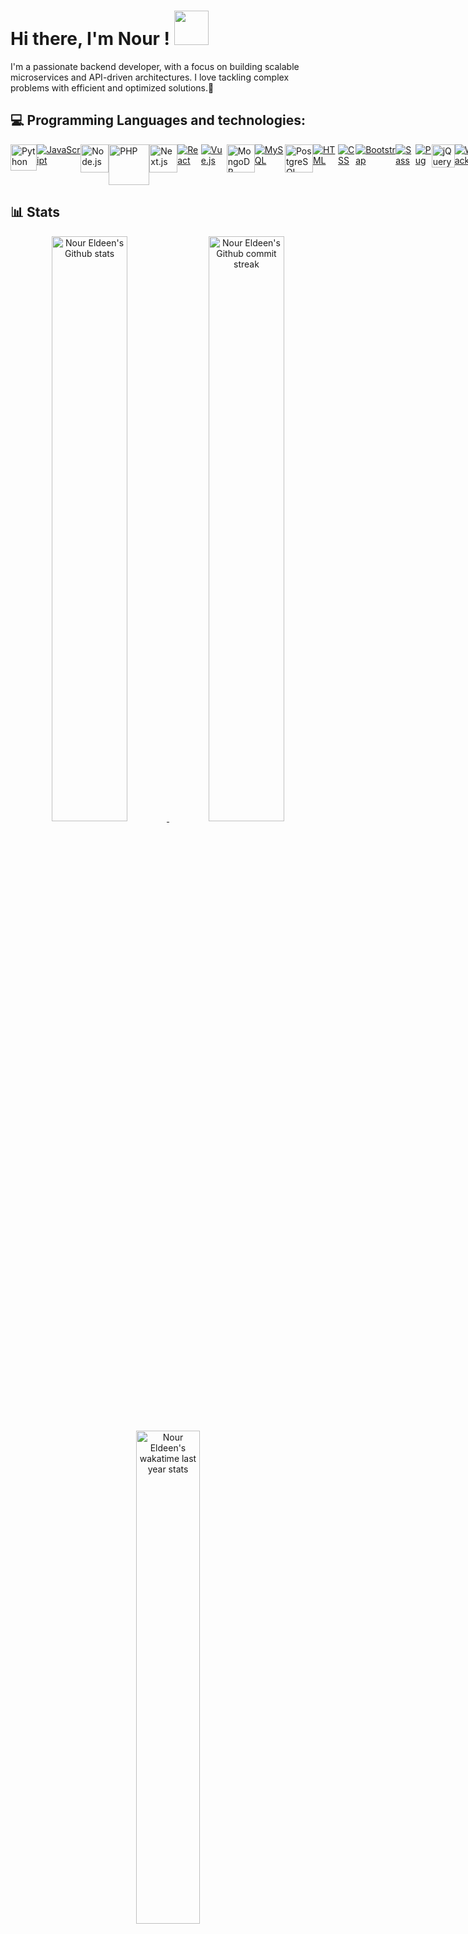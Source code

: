 # Hi there, I'm **Nour** !     <!--👋--> <img src="https://raw.githubusercontent.com/MartinHeinz/MartinHeinz/master/wave.gif" height="55px" width="55px">
I'm a passionate backend developer, with a focus on building scalable microservices and API-driven architectures. I love tackling complex problems with efficient and optimized solutions.🧑


## 💻 Programming Languages and technologies:

<p align="left" style="display: flex; align-times: center">
    <a href="https://www.python.org/" target="_blank" title="Python"><img width="42px" src="https://upload.wikimedia.org/wikipedia/commons/thumb/c/c3/Python-logo-notext.svg/1869px-Python-logo-notext.svg.png" alt="Python"/></a>  
    <a href="https://www.javascript.com/" target="_blank" title="JavaScript"><img src="https://img.icons8.com/color/48/000000/javascript.png" alt="JavaScript"/></a> 
    <a href="https://nodejs.org/en/learn/getting-started/introduction-to-nodejs" target="_blank" title="Node.js"><img width="45px" src="https://static-00.iconduck.com/assets.00/node-js-icon-454x512-nztofx17.png" alt="Node.js"/></a> 
    <a href="https://www.php.net/" target="_blank" title="PHP"><img width="65px" src="https://www.freepnglogos.com/uploads/php-logo-png/php-logo-php-elephant-logo-vectors-download-5.png" alt="PHP"/></a>
    <a href="https://nextjs.org/" target="_blank" title="Next.js"><img width="45px" src="https://www.datocms-assets.com/75941/1657707878-nextjs_logo.png" alt="Next.js"/></a>
    <a href="https://reactjs.org/" target="_blank" title="React"><img src="https://img.icons8.com/plasticine/60/000000/react.png" alt="React"/></a>
    <a href="https://vuejs.org/" target="_blank" title="Vue.js"><img src="https://img.icons8.com/color/48/000000/vue-js.png" alt="Vue.js"/></a>
    <a href="https://www.mongodb.com/" target="_blank" title="MongoDB"><img width="45px" src="https://www.svgrepo.com/show/331488/mongodb.svg" alt="MongoDB"/></a>
    <a href="https://www.mysql.com/" target="_blank" title="MySQL"><img src="https://img.icons8.com/color/48/000000/mysql-logo.png" alt="MySQL"/></a>
    <a href="https://www.postgresql.org/" target="_blank" title="PostgreSQL"><img width="45px" src="https://uxwing.com/wp-content/themes/uxwing/download/brands-and-social-media/postgresql-icon.png" alt="PostgreSQL"/></a>
    <a href="https://www.w3.org/html/" target="_blank" title="HTML"><img src="https://img.icons8.com/color/48/000000/html-5.png" alt="HTML"/></a> 
    <a href="https://www.w3schools.com/css/" target="_blank" title="CSS"><img src="https://img.icons8.com/color/48/000000/css3.png" alt="CSS"/></a> 
    <a href="https://getbootstrap.com" target="_blank" title="Bootstrap"><img src="https://img.icons8.com/color/48/000000/bootstrap.png" alt="Bootstrap"/></a>  
    <a href="https://sass-lang.com/documentation/syntax" target="_blank" title="Sass"><img src="https://img.icons8.com/color/48/000000/sass.png" alt="Sass"/></a> 
    <a href="https://pugjs.org/" target="_blank" title="Pug"><img src="https://img.icons8.com/color/48/000000/pug.png" alt="Pug"/></a>
    <a href="https://jquery.com/" target="_blank" title="jQuery"><img width="37px" src="https://th.bing.com/th/id/R.3420e571b3d7a4a348d8fad91e3bfda4?rik=I00IQXt4sQdeMg&riu=http%3a%2f%2fwww.exuberantsolutions.com%2fcourse_logo%2fjquery-icon.png&ehk=XbQJOK2Gm0iFBOpFzOj%2f%2fFzFU3Pl03pskuZTQx%2faxM4%3d&risl=&pid=ImgRaw" alt="jQuery"/></a> 
    <a href="https://webpack.js.org/" target="_blank" title="Webpack"><img src="https://img.icons8.com/color/48/000000/webpack.png" alt="Webpack"/></a>
    <a href="https://vitejs.dev/" target="_blank" title="Vite"><img src="https://img.icons8.com/color/48/000000/vite.png" alt="Vite"/></a>
    <a href="https://git-scm.com/" target="_blank" title="Git"><img width="49px" src="https://img.icons8.com/color/48/000000/git.png" alt="Git"/></a>
</p>

## **📊 Stats**

 <div align="center" style="text-align:center">
    <a href="#">
        <img width="49%"  src="https://github-readme-stats.vercel.app/api?username=NourEldeenM&show_icons=true&theme=monokai&count_private=true"
            alt="Nour Eldeen's Github stats">
    </a>
    <a href="#">
        <img width="49%"  src="https://github-readme-streak-stats.herokuapp.com/?user=NourEldeenM&theme=monokai"
            alt="Nour Eldeen's Github commit streak">
    </a>
    <a href="https://wakatime.com/@NourEldeenM/">
        <img width="45%" src="https://github-readme-stats.vercel.app/api/top-langs/?username=NourEldeenM&langs_count=5&theme=tokyonight"
            alt="Nour Eldeen's wakatime last year stats">
    </a>
</div>


## **📫 How to reach me**
<div align="center" style="text-align:center">
    <a href="mailto:noureldeenmoh45@gmail.com">
        <img src="https://img.shields.io/badge/-Gmail-EA4335?style=for-the-badge&logo=Gmail&logoColor=white"
            alt="Nour's Gmail">
    </a>
    <a href="https://www.linkedin.com/in/NourEldeenMohamed">
        <img src="https://img.shields.io/badge/LinkedIn-0A66C2?style=for-the-badge&logo=linkedin&logoColor=white"
            alt="Nour's LinkedIn">
    </a>
                                    
---

<br>

_Made by **[@NourEldeen](https://github.com/NourEldeenM)**_

![](https://komarev.com/ghpvc/?username=NourEldeenM&color=red)
<a href="https://github.com/NourEldeenM?tab=followers"><img src="https://img.shields.io/github/followers/NourEldeenM?label=Followers&style=social" alt="GitHub Badge"></a>
<br>
Thanks for visiting! 😄